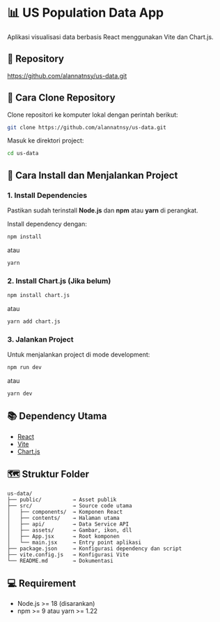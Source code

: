 
# 📊 US Population Data App

Aplikasi visualisasi data berbasis React menggunakan Vite dan Chart.js.

## 🔗 Repository

https://github.com/alannatnsy/us-data.git

## 🚀 Cara Clone Repository

Clone repositori ke komputer lokal dengan perintah berikut:

```bash
git clone https://github.com/alannatnsy/us-data.git
```

Masuk ke direktori project:

```bash
cd us-data
```

## 🔧 Cara Install dan Menjalankan Project

### 1. Install Dependencies

Pastikan sudah terinstall **Node.js** dan **npm** atau **yarn** di perangkat.

Install dependency dengan:

```bash
npm install
```

atau

```bash
yarn
```

### 2. Install Chart.js (Jika belum)

```bash
npm install chart.js
```

atau

```bash
yarn add chart.js
```

### 3. Jalankan Project

Untuk menjalankan project di mode development:

```bash
npm run dev
```

atau

```bash
yarn dev
```

## 📚 Dependency Utama

- [React](https://react.dev/)
- [Vite](https://vitejs.dev/)
- [Chart.js](https://www.chartjs.org/)

## 🗺️ Struktur Folder

```
us-data/
├── public/          → Asset publik
├── src/             → Source code utama
│   ├── components/  → Komponen React
│   ├── contents/    → Halaman utama
│   ├── api/         → Data Service API
│   ├── assets/      → Gambar, ikon, dll
│   ├── App.jsx      → Root komponen
│   └── main.jsx     → Entry point aplikasi
├── package.json     → Konfigurasi dependency dan script
├── vite.config.js   → Konfigurasi Vite
└── README.md        → Dokumentasi
```

## 💻 Requirement

- Node.js >= 18 (disarankan)
- npm >= 9 atau yarn >= 1.22